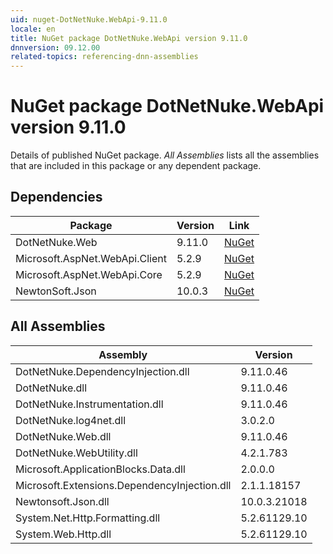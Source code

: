 ```yaml
---
uid: nuget-DotNetNuke.WebApi-9.11.0
locale: en
title: NuGet package DotNetNuke.WebApi version 9.11.0
dnnversion: 09.12.00
related-topics: referencing-dnn-assemblies
---
```


# NuGet package DotNetNuke.WebApi version 9.11.0
Details of published NuGet package.
*All Assemblies* lists all the assemblies that are included in this package or any dependent package.

## Dependencies

|Package|Version|Link|
|---|---|---|
|DotNetNuke.Web|9.11.0|[NuGet](https://www.nuget.org/packages/DotNetNuke.Web/9.11.0)|
|Microsoft.AspNet.WebApi.Client|5.2.9|[NuGet](https://www.nuget.org/packages/Microsoft.AspNet.WebApi.Client/5.2.9)|
|Microsoft.AspNet.WebApi.Core|5.2.9|[NuGet](https://www.nuget.org/packages/Microsoft.AspNet.WebApi.Core/5.2.9)|
|NewtonSoft.Json|10.0.3|[NuGet](https://www.nuget.org/packages/NewtonSoft.Json/10.0.3)|

## All Assemblies

|Assembly|Version|
|---|---|
|DotNetNuke.DependencyInjection.dll|9.11.0.46|
|DotNetNuke.dll|9.11.0.46|
|DotNetNuke.Instrumentation.dll|9.11.0.46|
|DotNetNuke.log4net.dll|3.0.2.0|
|DotNetNuke.Web.dll|9.11.0.46|
|DotNetNuke.WebUtility.dll|4.2.1.783|
|Microsoft.ApplicationBlocks.Data.dll|2.0.0.0|
|Microsoft.Extensions.DependencyInjection.dll|2.1.1.18157|
|Newtonsoft.Json.dll|10.0.3.21018|
|System.Net.Http.Formatting.dll|5.2.61129.10|
|System.Web.Http.dll|5.2.61129.10|

